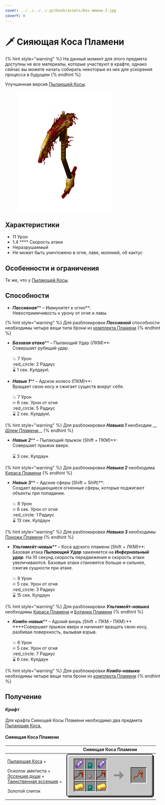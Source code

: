 ```yaml
---
cover: ../../../../.gitbook/assets/Без имени-2.jpg
coverY: 0
---
```


# 🗡 Сияющая Коса Пламени

{% hint style="warning" %}
На данный момент для этого предмета доступны не все материалы, которые участвуют в крафте, однако сейчас вы можете начать собирать некоторые из них для ускорения процесса в будущем&#x20;
{% endhint %}

Улучшенная версия [Пылающей Косы](./).

<figure><img src="../../../../.gitbook/assets/flamos_scythe_shiny.gif" alt=""><figcaption></figcaption></figure>

## Характеристики

* 11 Урон
* 1.4 **** Скорость атаки
* Неразрушаемый
* Не может быть уничтожено в огне, лаве, молнией, об кактус

## Особенности и ограничения

Те же, что у [Пылающей Косы](./).

## Способности

* _**Пассивная**_** – Иммунитет к огню**: \
  Невосприимчивость к урону от огня и лавы.

{% hint style="warning" %}
Для разблокировки _**Пассивной**_ способности необходимы четыре вещи типа брони из [комплекта Пламени](../)
{% endhint %}

* _**Базовая атака**_** – Пылающий Удар (ЛКМ)**: \
  Совершает рубящий  удар.\
  \
  :boom: 7 Урон\
  :red\_circle: 2 Радиус\
  :hourglass: 1 сек. Кулдаун\

* _**Навык 1**_** – Адское колесо (ПКМ)**: \
  Вращает свою косу и сжигает существ вокруг себя.\
  \
  :boom: 7 Урон\
  :fire: 6 сек. Урон от огня\
  :red\_circle: 5 Радиус\
  :hourglass: 2 сек. Кулдаун\


{% hint style="warning" %}
Для разблокировки _**Навыка 1**_ необходим __ [_Шлем Пламени_](../shlem-plameni.md)__
{% endhint %}

* _**Навык 2**_** – Пылающий прыжок (Shift + ПКМ)**: \
  Совершает прыжок вверх.\
  \
  :hourglass: 3 сек. Кулдаун

{% hint style="warning" %}
Для разблокировки _**Навыка 2**_ необходима [Кираса Пламени](../kirasa-plameni.md)
{% endhint %}

* _**Навык 3**_** – Адские сферы (Shift + Shift)**: \
  Создает вращающиеся огненные сферы, которые поджигают объекты при попадании.\
  \
  :boom: 8 Урон\
  :fire: 6 сек. Урон от огня\
  :red\_circle: 1 Радиус\
  :hourglass: 13 сек. Кулдаун

{% hint style="warning" %}
Для разблокировки _**Навыка 3**_ необходимы [Поножи Пламени](../ponozhi-plameni.md)
{% endhint %}

* _**Ультимейт-навык**_** – Коса адского пламени (Shift + ЛКМ)**:\
  Базовая атака _**Пылающий Удар**_ заменяется на _**Инфернальный удар**_. На 10 секунд скорость  передвижения и скорость атаки увеличиваются. Базовые атаки становятся больше и сильнее, сжигая сущности при атаке.\
  \
  :boom: 9 Урон\
  :fire: 5 сек. Урон от огня\
  :red\_circle: 3 Радиус\
  :hourglass: 15 сек. Кулдаун

{% hint style="warning" %}
Для разблокировки _**Ультимейт-навыка**_ необходимы [Кираса Пламени](../kirasa-plameni.md) и [Ботинки Пламени](../botinki-plameni.md)
{% endhint %}

* _**Комбо-навык**_** – Адский вихрь (Shift + ПКМ – ПКМ):**\
  ****Совершает прыжок вверх и начинает вращать свою косу, разбивая поверхность, вызывая взрыв.\
  \
  :boom: 6 Урон\
  :fire: 5 сек. Урон от огня\
  :red\_circle: 7 Радиус\
  :hourglass: 6 сек. Кулдаун

{% hint style="warning" %}
Для разблокировки _**Комбо-навыка**_ необходимы четыре вещи типа брони из [комплекта Пламени](../)
{% endhint %}

## Получение

#### _Крафт_

Для крафта Сияющей Косы Пламени необходимо два предмета [Пылающая Коса.](./)

#### Сияющая Коса Пламени

|                                                                                                                                                                                                                                                                        | Сияющая Коса Пламени                                                                              |
| ---------------------------------------------------------------------------------------------------------------------------------------------------------------------------------------------------------------------------------------------------------------------- | ------------------------------------------------------------------------------------------------- |
| <p><a href="./#pylayushaya-kosa">Пылающая Коса</a> +</p><p>Осколок аметиста +<br><a href="../../../essencii/essenciya-dushi.md">Эссенция души</a> +<br><a href="../../../essencii/tainstvennaya-essenciya.md">Таинственная эссенция</a> +</p><p>Золотой слиток<br></p> | <img src="../../../../.gitbook/assets/flamos_scythe_step4.png" alt="Этап 1" data-size="original"> |
